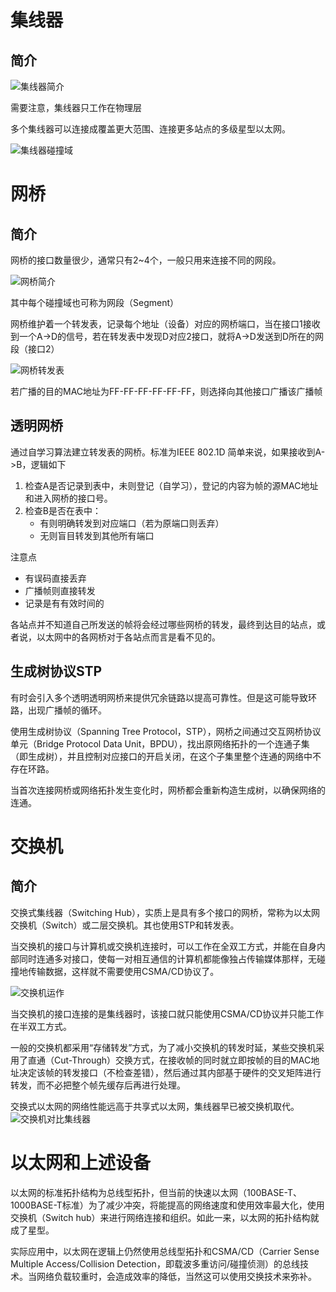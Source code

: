 # 集线器

## 简介

![集线器简介](图片/集线器-简介.png)

需要注意，集线器只工作在物理层

多个集线器可以连接成覆盖更大范围、连接更多站点的多级星型以太网。

![集线器碰撞域](图片/集线器-碰撞域.png)

# 网桥

## 简介

网桥的接口数量很少，通常只有2~4个，一般只用来连接不同的网段。

![网桥简介](图片/网桥-简介.png)

其中每个碰撞域也可称为网段（Segment）

网桥维护着一个转发表，记录每个地址（设备）对应的网桥端口，当在接口1接收到一个A->D的信号，若在转发表中发现D对应2接口，就将A->D发送到D所在的网段（接口2）

![网桥转发表](图片/网桥-转发表.png)

若广播的目的MAC地址为FF-FF-FF-FF-FF-FF，则选择向其他接口广播该广播帧

## 透明网桥

通过自学习算法建立转发表的网桥。标准为IEEE 802.1D
简单来说，如果接收到A->B，逻辑如下

1. 检查A是否记录到表中，未则登记（自学习），登记的内容为帧的源MAC地址和进入网桥的接口号。
2. 检查B是否在表中：
   * 有则明确转发到对应端口（若为原端口则丢弃）
   * 无则盲目转发到其他所有端口

注意点

* 有误码直接丢弃
* 广播帧则直接转发
* 记录是有有效时间的

各站点并不知道自己所发送的帧将会经过哪些网桥的转发，最终到达目的站点，或者说，以太网中的各网桥对于各站点而言是看不见的。

## 生成树协议STP

有时会引入多个透明透明网桥来提供冗余链路以提高可靠性。但是这可能导致环路，出现广播帧的循环。

使用生成树协议（Spanning Tree Protocol，STP），网桥之间通过交互网桥协议单元（Bridge Protocol Data Unit，BPDU），找出原网络拓扑的一个连通子集（即生成树），并且控制对应接口的开启关闭，在这个子集里整个连通的网络中不存在环路。

当首次连接网桥或网络拓扑发生变化时，网桥都会重新构造生成树，以确保网络的连通。

# 交换机

## 简介

交换式集线器（Switching Hub），实质上是具有多个接口的网桥，常称为以太网交换机（Switch）或二层交换机。其也使用STP和转发表。

当交换机的接口与计算机或交换机连接时，可以工作在全双工方式，并能在自身内部同时连通多对接口，使每一对相互通信的计算机都能像独占传输媒体那样，无碰撞地传输数据，这样就不需要使用CSMA/CD协议了。

![交换机运作](图片/交换机-运作.png)

当交换机的接口连接的是集线器时，该接口就只能使用CSMA/CD协议并只能工作在半双工方式。

一般的交换机都采用“存储转发”方式，为了减小交换机的转发时延，某些交换机采用了直通（Cut-Through）交换方式，在接收帧的同时就立即按帧的目的MAC地址决定该帧的转发接口（不检查差错），然后通过其内部基于硬件的交叉矩阵进行转发，而不必把整个帧先缓存后再进行处理。

交换式以太网的网络性能远高于共享式以太网，集线器早已被交换机取代。
![交换机对比集线器](图片/交换机-对比集线器.png)

# 以太网和上述设备

以太网的标准拓扑结构为总线型拓扑，但当前的快速以太网（100BASE-T、1000BASE-T标准）为了减少冲突，将能提高的网络速度和使用效率最大化，使用交换机（Switch hub）来进行网络连接和组织。如此一来，以太网的拓扑结构就成了星型。

实际应用中，以太网在逻辑上仍然使用总线型拓扑和CSMA/CD（Carrier Sense Multiple Access/Collision Detection，即载波多重访问/碰撞侦测）的总线技术。当网络负载较重时，会造成效率的降低，当然这可以使用交换技术来弥补。
